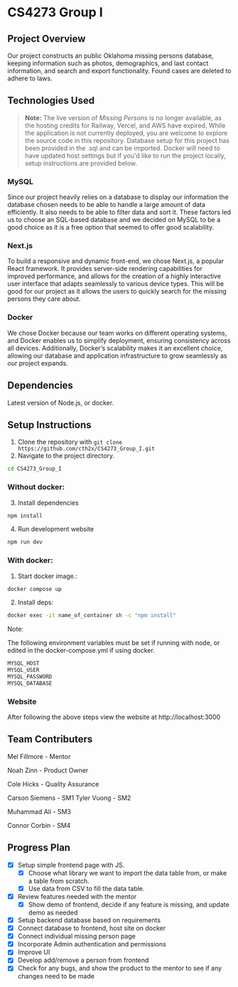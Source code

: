 # CS4273 Group I

## Project Overview
Our project constructs an public Oklahoma missing persons database, keeping information such as photos, demographics, and last contact information, and search and export functionality. Found cases are deleted to adhere to laws.

## Technologies Used
> **Note:** The live version of *Missing Persons* is no longer available, as the hosting credits for Railway, Vercel, and AWS have expired. While the application is not currently deployed, you are welcome to explore the source code in this repository. Database setup for this project has been provided in the .sql and can be imported. Docker will need to have updated host settings but If you'd like to run the project locally, setup instructions are provided below.
### MySQL
Since our project heavily relies on a database to display our information the database chosen needs to be able to handle a large amount of data efficiently. It also needs to be able to filter data and sort it. These factors led us to choose an SQL-based database and we decided on MySQL to be a good choice as it is a free option that seemed to offer good scalability. 

### Next.js
To build a responsive and dynamic front-end, we chose Next.js, a popular React framework. It provides server-side rendering capabilities for improved performance, and allows for the creation of a highly interactive user interface that adapts seamlessly to various device types. This will be good for our project as it allows the users to quickly search for the missing persons they care about. 

### Docker
We chose Docker because our team works on different operating systems, and Docker enables us to simplify deployment, ensuring consistency across all devices. Additionally, Docker’s scalability makes it an excellent choice, allowing our database and application infrastructure to grow seamlessly as our project expands.

## Dependencies
Latest version of Node.js, or docker. 


## Setup Instructions
1. Clone the repository with `git clone https://github.com/cth2x/CS4273_Group_I.git`
2. Navigate to the project directory.
  ```bash
cd CS4273_Group_I
```

### Without docker:

3. Install dependencies

```bash
npm install
```

4. Run development website

```bash
npm run dev
```


### With docker:

1. Start docker image.:
```bash
docker compose up
```

2. Install deps:

```bash
docker exec -it name_of_container sh -c "npm install"
```

Note: 

The following environment variables must be set if running with node, or edited in the docker-compose.yml if using docker.

```bash
MYSQL_HOST
MYSQL_USER
MYSQL_PASSWORD
MYSQL_DATABASE
```

### Website

After following the above steps view the website at http://localhost:3000


## Team Contributers
Mel Fillmore - Mentor

Noah Zinn - Product Owner

Cole Hicks - Quality Assurance

Carson Siemens - SM1
Tyler Vuong - SM2

Muhammad Ali - SM3

Connor Corbin - SM4

## Progress Plan
- [X] Setup simple frontend page with JS.
  - [X] Choose what library we want to import the data table from, or make a table from scratch.
  - [X] Use data from CSV to fill the data table.
- [X] Review features needed with the mentor
  - [X] Show demo of frontend, decide if any feature is missing, and update demo as needed
- [X] Setup backend database based on requirements
- [X] Connect database to frontend, host site on docker
- [X] Connect individual missing person page
- [X] Incorporate Admin authentication and permissions
- [X] Improve UI
- [X] Develop add/remove a person from frontend
- [X] Check for any bugs, and show the product to the mentor to see if any changes need to be made
